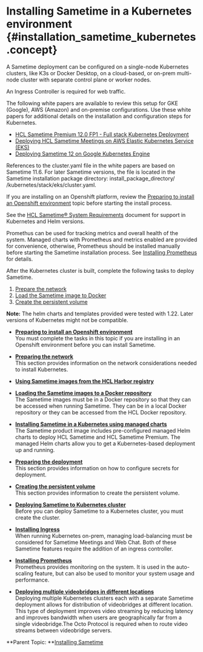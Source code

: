 # Installing Sametime in a Kubernetes environment {#installation_sametime_kubernetes .concept}

A Sametime deployment can be configured on a single-node Kubernetes clusters, like K3s or Docker Desktop, on a cloud-based, or on-prem multi-node cluster with separate control plane or worker nodes.

An Ingress Controller is required for web traffic.

The following white papers are available to review this setup for GKE \(Google\), AWS \(Amazon\) and on-premise configurations. Use these white papers for additional details on the installation and configuration steps for Kubernetes.

-   [HCL Sametime Premium 12.0 FP1 - Full stack Kubernetes Deployment](https://support.hcltechsw.com/csm?id=kb_article&sysparm_article=KB0100042)
-   [Deploying HCL Sametime Meetings on AWS Elastic Kubernetes Service \(EKS\)](https://support.hcltechsw.com/csm?id=kb_article&sysparm_article=KB0085515)
-   [Deploying Sametime 12 on Google Kubernetes Engine](https://support.hcltechsw.com/csm?id=kb_article&sysparm_article=KB0099614)

References to the cluster.yaml file in the white papers are based on Sametime 11.6. For later Sametime versions, the file is located in the Sametime installation package directory: install\_package\_directory/ /kubernetes/stack/eks/cluster.yaml.

If you are installing on an Openshift platform, review the [Preparing to install an Openshift environment](installation_sametime_openshift.md) topic before starting the install process.

See the [HCL Sametime® System Requirements](https://support.hcltechsw.com/csm?id=kb_article&sysparm_article=KB0108387) document for support in Kubernetes and Helm versions.

Promethus can be used for tracking metrics and overall health of the system. Managed charts with Prometheus and metrics enabled are provided for convenience, otherwise, Prometheus should be installed manually before starting the Sametime installation process. See [Installing Prometheus](installation_prometheus.md) for details.

After the Kubernetes cluster is built, complete the following tasks to deploy Sametime.

1.  [Prepare the network](t_meetings_prepare_network.md)
2.  [Load the Sametime image to Docker](load_stimages_local.md)
3.  [Create the persistent volume](t_meetings_recordings.md)

**Note:** The helm charts and templates provided were tested with 1.22. Later versions of Kubernetes might not be compatible.

-   **[Preparing to install an Openshift environment](installation_sametime_openshift.md)**  
You must complete the tasks in this topic if you are installing in an Openshift environment before you can install Sametime.
-   **[Preparing the network](t_meetings_prepare_network.md)**  
This section provides information on the network considerations needed to install Kubernetes.
-   **[Using Sametime images from the HCL Harbor registry](use_stimages_harbor.md)**  

-   **[Loading the Sametime images to a Docker repository](load_stimages_local.md)**  
The Sametime images must be in a Docker repository so that they can be accessed when running Sametime. They can be in a local Docker repository or they can be accessed from the HCL Docker repository.
-   **[Installing Sametime in a Kubernetes using managed charts](installation_sametime_kubernetes_managedcharts.md)**  
The Sametime product image includes pre-configured managed Helm charts to deploy HCL Sametime and HCL Sametime Premium. The managed Helm charts allow you to get a Kubernetes-based deployment up and running.
-   **[Preparing the deployment](t_meetings_configure_deployment.md)**  
This section provides information on how to configure secrets for deployment.
-   **[Creating the persistent volume](t_meetings_recordings.md)**  
This section provides information to create the persistent volume.
-   **[Deploying Sametime to Kubernetes cluster](t_installing_deploy_kubernetes.md)**  
Before you can deploy Sametime to a Kubernetes cluster, you must create the cluster.
-   **[Installing Ingress](t_ingress_install.md)**  
When running Kubernetes on-prem, managing load-balancing must be considered for Sametime Meetings and Web Chat. Both of these Sametime features require the addition of an ingress controller.
-   **[Installing Prometheus](installation_prometheus.md)**  
Prometheus provides monitoring on the system. It is used in the auto-scaling feature, but can also be used to monitor your system usage and performance.
-   **[Deploying multiple videobridges in different locations](t_configure_jitsi.md)**  
Deploying multiple Kubernetes clusters each with a separate Sametime deployment allows for distribution of videobridges at different location. This type of deployment improves video streaming by reducing latency and improves bandwidth when users are geographically far from a single videobridge.The Octo Protocol is required when to route video streams between videobridge servers.

**Parent Topic: **[Installing Sametime](installation_sametime.md)

